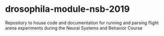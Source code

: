 # drosophila-module-nsb-2019
Repository to house code and documentation for running and parsing flight arena experiments during the Neural Systems and Behavior Course
